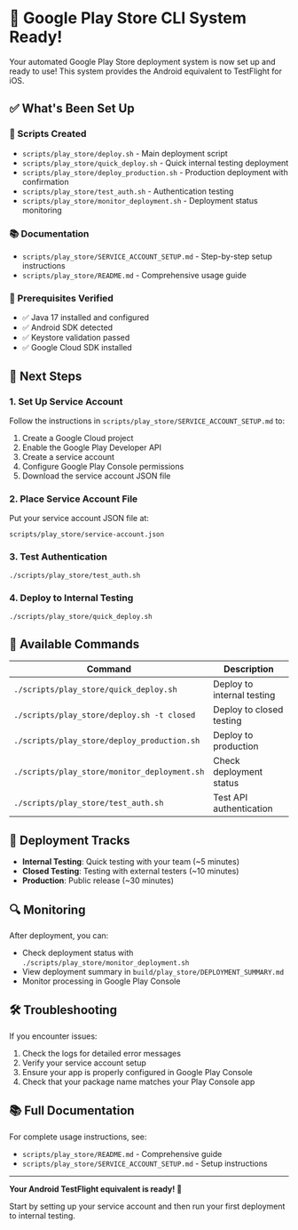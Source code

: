 # 🎉 Google Play Store CLI System Ready!

Your automated Google Play Store deployment system is now set up and ready to use! This system provides the Android equivalent to TestFlight for iOS.

## ✅ What's Been Set Up

### 📁 Scripts Created
- `scripts/play_store/deploy.sh` - Main deployment script
- `scripts/play_store/quick_deploy.sh` - Quick internal testing deployment
- `scripts/play_store/deploy_production.sh` - Production deployment with confirmation
- `scripts/play_store/test_auth.sh` - Authentication testing
- `scripts/play_store/monitor_deployment.sh` - Deployment status monitoring

### 📚 Documentation
- `scripts/play_store/SERVICE_ACCOUNT_SETUP.md` - Step-by-step setup instructions
- `scripts/play_store/README.md` - Comprehensive usage guide

### 🔧 Prerequisites Verified
- ✅ Java 17 installed and configured
- ✅ Android SDK detected
- ✅ Keystore validation passed
- ✅ Google Cloud SDK installed

## 🚀 Next Steps

### 1. Set Up Service Account
Follow the instructions in `scripts/play_store/SERVICE_ACCOUNT_SETUP.md` to:
1. Create a Google Cloud project
2. Enable the Google Play Developer API
3. Create a service account
4. Configure Google Play Console permissions
5. Download the service account JSON file

### 2. Place Service Account File
Put your service account JSON file at:
```
scripts/play_store/service-account.json
```

### 3. Test Authentication
```bash
./scripts/play_store/test_auth.sh
```

### 4. Deploy to Internal Testing
```bash
./scripts/play_store/quick_deploy.sh
```

## 🎯 Available Commands

| Command | Description |
|---------|-------------|
| `./scripts/play_store/quick_deploy.sh` | Deploy to internal testing |
| `./scripts/play_store/deploy.sh -t closed` | Deploy to closed testing |
| `./scripts/play_store/deploy_production.sh` | Deploy to production |
| `./scripts/play_store/monitor_deployment.sh` | Check deployment status |
| `./scripts/play_store/test_auth.sh` | Test API authentication |

## 📱 Deployment Tracks

- **Internal Testing**: Quick testing with your team (~5 minutes)
- **Closed Testing**: Testing with external testers (~10 minutes)
- **Production**: Public release (~30 minutes)

## 🔍 Monitoring

After deployment, you can:
- Check deployment status with `./scripts/play_store/monitor_deployment.sh`
- View deployment summary in `build/play_store/DEPLOYMENT_SUMMARY.md`
- Monitor processing in Google Play Console

## 🛠️ Troubleshooting

If you encounter issues:
1. Check the logs for detailed error messages
2. Verify your service account setup
3. Ensure your app is properly configured in Google Play Console
4. Check that your package name matches your Play Console app

## 📚 Full Documentation

For complete usage instructions, see:
- `scripts/play_store/README.md` - Comprehensive guide
- `scripts/play_store/SERVICE_ACCOUNT_SETUP.md` - Setup instructions

---

**Your Android TestFlight equivalent is ready! 🚀**

Start by setting up your service account and then run your first deployment to internal testing.
